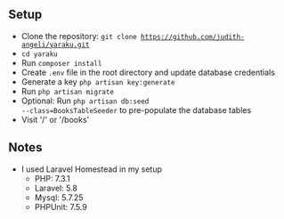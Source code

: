 ## Setup
- Clone the repository: <code>git clone https://github.com/judith-angeli/yaraku.git</code>
- <code>cd yaraku</code>
- Run <code>composer install</code>
- Create <code>.env</code> file in the root directory and update database credentials
- Generate a key <code>php artisan key:generate</code>
- Run <code>php artisan migrate</code>
- Optional: Run <code>php artisan db:seed --class=BooksTableSeeder</code> to pre-populate the database tables
- Visit '/' or '/books'

## Notes
- I used Laravel Homestead in my setup
    - PHP: 7.3.1
    - Laravel: 5.8
    - Mysql: 5.7.25
    - PHPUnit: 7.5.9

